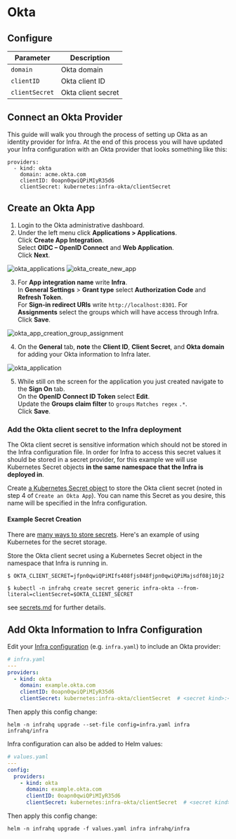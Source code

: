# Okta

## Configure

| Parameter       | Description                 |
|-----------------|-----------------------------|
| `domain`        | Okta domain                 |
| `clientID`      | Okta client ID              |
| `clientSecret`  | Okta client secret          |

## Connect an Okta Provider

This guide will walk you through the process of setting up Okta as an identity provider for Infra. At the end of this process you will have updated your Infra configuration with an Okta provider that looks something like this:

```
providers:
  - kind: okta
    domain: acme.okta.com
    clientID: 0oapn0qwiQPiMIyR35d6
    clientSecret: kubernetes:infra-okta/clientSecret
```

## Create an Okta App

1. Login to the Okta administrative dashboard.
2. Under the left menu click **Applications > Applications**.  
Click **Create App Integration**.  
Select **OIDC – OpenID Connect** and **Web Application**.  
Click **Next**.

![okta_applications](https://user-images.githubusercontent.com/5853428/124651126-67c9e780-de4f-11eb-98bd-def34bea95fd.png)
![okta_create_new_app](https://user-images.githubusercontent.com/5853428/124651919-60efa480-de50-11eb-9cb8-226f1c225191.png)

3. For **App integration name** write **Infra**.  
In **General Settings** > **Grant type** select **Authorization Code** and **Refresh Token**.  
For **Sign-in redirect URIs** write `http://localhost:8301`. For **Assignments** select the groups which will have access through Infra.  
Click **Save**.

![okta_app_creation_group_assignment](https://user-images.githubusercontent.com/5853428/130118354-b7ebeee7-4b7b-41cf-a022-ad165fa6f5db.png)


4. On the **General** tab, **note** the **Client ID**, **Client Secret**, and **Okta domain** for adding your Okta information to Infra later.

![okta_application](https://user-images.githubusercontent.com/5853428/125355241-a3febb80-e319-11eb-8fc6-84df2509f621.png)

5. While still on the screen for the application you just created navigate to the **Sign On** tab.  
On the **OpenID Connect ID Token** select **Edit**.  
Update the **Groups claim filter** to `groups` `Matches regex` `.*`.  
Click **Save**.

### Add the Okta client secret to the Infra deployment

The Okta client secret is sensitive information which should not be stored in the Infra configuration file. In order for Infra to access this secret values it should be stored in a secret provider, for this example we will use Kubernetes Secret objects **in the same namespace that the Infra is deployed in**.

Create [a Kubernetes Secret object](https://kubernetes.io/docs/tasks/configmap-secret/) to store the Okta client secret (noted in step 4 of `Create an Okta App`). You can name this Secret as you desire, this name will be specified in the Infra configuration.

#### Example Secret Creation

There are [many ways to store secrets](../secrets.md). Here's an example of using Kubernetes for the secret storage.

Store the Okta client secret using a Kubernetes Secret object in the namespace that Infra is running in.
```
$ OKTA_CLIENT_SECRET=jfpn0qwiQPiMIfs408fjs048fjpn0qwiQPiMajsdf08j10j2

$ kubectl -n infrahq create secret generic infra-okta --from-literal=clientSecret=$OKTA_CLIENT_SECRET
```

see [secrets.md](../secrets.md) for further details.

## Add Okta Information to Infra Configuration

Edit your [Infra configuration](./configuration.md) (e.g. `infra.yaml`) to include an Okta provider:

```yaml
# infra.yaml
---
providers:
  - kind: okta
    domain: example.okta.com
    clientID: 0oapn0qwiQPiMIyR35d6
    clientSecret: kubernetes:infra-okta/clientSecret  # <secret kind>:<secret name>
```

Then apply this config change:

```
helm -n infrahq upgrade --set-file config=infra.yaml infra infrahq/infra
```

Infra configuration can also be added to Helm values:

```yaml
# values.yaml
---
config:
  providers:
    - kind: okta
      domain: example.okta.com
      clientID: 0oapn0qwiQPiMIyR35d6
      clientSecret: kubernetes:infra-okta/clientSecret  # <secret kind>:<secret name>
```

Then apply this config change:

```
helm -n infrahq upgrade -f values.yaml infra infrahq/infra
```

